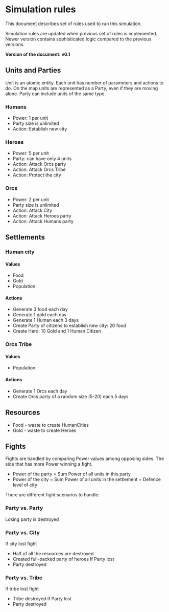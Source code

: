 # Simulation rules
This document describes set of rules used to run this simulation.

Simulation rules are updated when previous set of rules is implemented.
Newer version contains sophisticated logic compared to the previous versions.

**Version of the document: v0.1**

## Units and Parties
Unit is an atomic entity. Each unit has number of parameters and actions to do.
On the map units are represented as a Party, even if they are moving alone.
Party can include units of the same type.

### Humans
- Power: 1 per unit
- Party size is unlimited
- Action: Establish new city

### Heroes
- Power: 5 per unit
- Party: can have only 4 units
- Action: Attack Orcs party
- Action: Attack Orcs Tribe
- Action: Protect the city

### Orcs
- Power: 2 per unit
- Party size is unlimited
- Action: Attack City
- Action: Attack Heroes party
- Action: Attack Humans party

## Settlements
### Human city
#### Values
- Food
- Gold
- Population

#### Actions
- Generate 3 food each day
- Generate 1 gold each day
- Generate 1 Human each 3 days
- Create Party of citizens to establish new city: 20 food
- Create Hero: 10 Gold and 1 Human Citizen

### Orcs Tribe
#### Values
- Population
#### Actions
- Generate 1 Orcs each day
- Create Orcs party of a random size (5-20) each 5 days

## Resources
- Food - waste to create HumanCities
- Gold - waste to create Heroes

## Fights
Fights are handled by comparing Power values among opposing sides. 
The side that has more Power winning a fight.

- Power of the party = Sum Power of all units in this party
- Power of the city = Sum Power of all units in the settlement + Defence level of city

There are different fight scenarios to handle:
### Party vs. Party
Losing party is destroyed

### Party vs. City
If city lost fight
- Half of all the resources are destroyed
- Created full-packed party of heroes
If Party lost
- Party destroyed

### Party vs. Tribe
If tribe lost fight
- Tribe destroyed
If Party lost
- Party destroyed